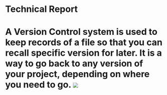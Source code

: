 <h1>Technical Report<h1>

A Version Control system is used to keep records of a file so that you can recall specific version for later. It is a way to go back to any version of your project, depending on where you need to go.
<img src="https://ibb.co/hcymnU">
